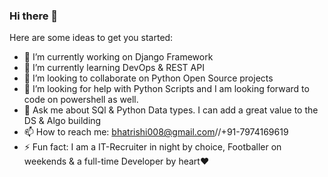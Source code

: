 ### Hi there 👋

Here are some ideas to get you started:

- 🔭 I’m currently working on Django Framework
- 🌱 I’m currently learning DevOps & REST API   
- 👯 I’m looking to collaborate on Python Open Source projects 
- 🤔 I’m looking for help with Python Scripts and I am looking forward to code on powershell as well. 
- 💬 Ask me about SQl & Python Data types. I can add a great value to the DS & Algo building 
- 📫 How to reach me: bhatrishi008@gmail.com//+91-7974169619 
- ⚡ Fun fact: I am a IT-Recruiter in night by choice, Footballer on weekends & a full-time Developer by heart❤
